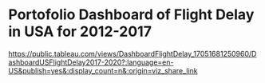 # Portofolio Dashboard of Flight Delay in USA for 2012-2017

https://public.tableau.com/views/DashboardFlightDelay_17051681250960/DashboardUSFlightDelay2017-2020?:language=en-US&publish=yes&:display_count=n&:origin=viz_share_link
